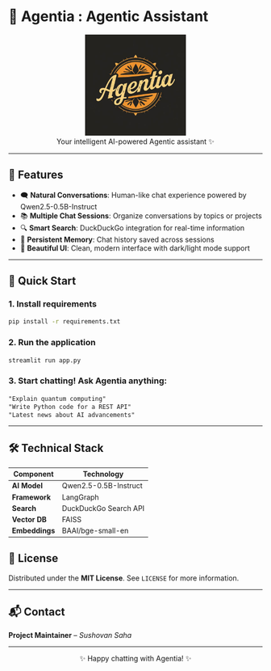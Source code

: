 
# 🤖 Agentia : Agentic Assistant

<div align="center">
  <img src="https://raw.githubusercontent.com/ambideXtrous9/Agentia-Agentic-Chatbot-Assistant/refs/heads/main/agentia.jpg" width="200" alt="Agentia Logo">
</div>


<div align="center">
    Your intelligent AI-powered Agentic assistant ✨
</div>


---

## 🌟 Features

- 🗨️ **Natural Conversations**: Human-like chat experience powered by Qwen2.5-0.5B-Instruct  
- 📚 **Multiple Chat Sessions**: Organize conversations by topics or projects  
- 🔍 **Smart Search**: DuckDuckGo integration for real-time information  
- 💾 **Persistent Memory**: Chat history saved across sessions  
- 🎨 **Beautiful UI**: Clean, modern interface with dark/light mode support  

---

## 🚀 Quick Start

### 1. Install requirements
```bash
pip install -r requirements.txt
```

### 2. Run the application
```bash
streamlit run app.py
```

### 3. Start chatting! Ask Agentia anything:
```
"Explain quantum computing"  
"Write Python code for a REST API"  
"Latest news about AI advancements"
```

---

## 🛠️ Technical Stack

| Component     | Technology               |
|---------------|--------------------------|
| **AI Model**  | Qwen2.5-0.5B-Instruct    |
| **Framework** | LangGraph                |
| **Search**    | DuckDuckGo Search API    |
| **Vector DB** | FAISS                    |
| **Embeddings**| BAAI/bge-small-en        |



## 📜 License

Distributed under the **MIT License**. See `LICENSE` for more information.

---

## 📬 Contact

**Project Maintainer** – *Sushovan Saha*

---

<p align="center">✨ Happy chatting with Agentia! ✨</p>


